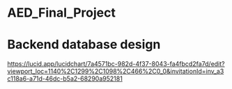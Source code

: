 # AED_Final_Project

# Backend database design
https://lucid.app/lucidchart/7a4571bc-982d-4f37-8043-fa4fbcd2fa7d/edit?viewport_loc=1140%2C1299%2C1098%2C466%2C0_0&invitationId=inv_a3c118a6-a71d-46dc-b5a2-68290a952181
